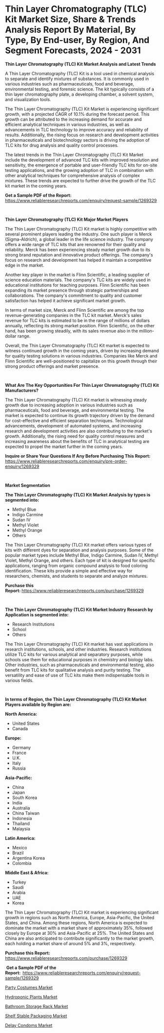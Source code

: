 <p><h1>Thin Layer Chromatography (TLC) Kit Market Size, Share & Trends Analysis Report By Material, By Type, By End-user, By Region, And Segment Forecasts, 2024 - 2031</h1></p><p><strong>Thin Layer Chromatography (TLC) Kit Market Analysis and Latest Trends</strong></p>
<p><p>A Thin Layer Chromatography (TLC) Kit is a tool used in chemical analysis to separate and identify mixtures of substances. It is commonly used in various industries such as pharmaceuticals, food and beverage, environmental testing, and forensic science. The kit typically consists of a thin layer chromatography plate, a developing chamber, a solvent system, and visualization tools.</p><p>The Thin Layer Chromatography (TLC) Kit Market is experiencing significant growth, with a projected CAGR of 10.1% during the forecast period. This growth can be attributed to the increasing demand for accurate and efficient analytical techniques in various industries, as well as advancements in TLC technology to improve accuracy and reliability of results. Additionally, the rising focus on research and development activities in pharmaceuticals and biotechnology sectors is driving the adoption of TLC kits for drug analysis and quality control processes.</p><p>The latest trends in the Thin Layer Chromatography (TLC) Kit Market include the development of advanced TLC kits with improved resolution and sensitivity, the emergence of portable and user-friendly TLC kits for on-site testing applications, and the growing adoption of TLC in combination with other analytical techniques for comprehensive analysis of complex mixtures. These trends are expected to further drive the growth of the TLC kit market in the coming years.</p></p>
<p><strong>Get a Sample PDF of the Report:&nbsp;</strong> <a href="https://www.reliableresearchreports.com/enquiry/request-sample/1269329">https://www.reliableresearchreports.com/enquiry/request-sample/1269329</a></p>
<p>&nbsp;</p>
<p><strong>Thin Layer Chromatography (TLC) Kit Major Market Players</strong></p>
<p><p>The Thin Layer Chromatography (TLC) Kit market is highly competitive with several prominent players leading the industry. One such player is Merck (Sigma-Aldrich), a global leader in the life science industry. The company offers a wide range of TLC kits that are renowned for their quality and reliability. Merck has been experiencing steady market growth due to its strong brand reputation and innovative product offerings. The company's focus on research and development has helped it maintain a competitive edge in the market.</p><p>Another key player in the market is Flinn Scientific, a leading supplier of science education materials. The company's TLC kits are widely used in educational institutions for teaching purposes. Flinn Scientific has been expanding its market presence through strategic partnerships and collaborations. The company's commitment to quality and customer satisfaction has helped it achieve significant market growth.</p><p>In terms of market size, Merck and Flinn Scientific are among the top revenue-generating companies in the TLC kit market. Merck's sales revenue for TLC kits is estimated to be in the range of millions of dollars annually, reflecting its strong market position. Flinn Scientific, on the other hand, has been growing steadily, with its sales revenue also in the million-dollar range.</p><p>Overall, the Thin Layer Chromatography (TLC) Kit market is expected to witness continued growth in the coming years, driven by increasing demand for quality testing solutions in various industries. Companies like Merck and Flinn Scientific are well-positioned to capitalize on this growth through their strong product offerings and market presence.</p></p>
<p>&nbsp;</p>
<p><strong>What Are The Key Opportunities For Thin Layer Chromatography (TLC) Kit Manufacturers?</strong></p>
<p><p>The Thin Layer Chromatography (TLC) Kit market is witnessing steady growth due to increasing adoption in various industries such as pharmaceuticals, food and beverage, and environmental testing. The market is expected to continue its growth trajectory driven by the demand for cost-effective and efficient separation techniques. Technological advancements, development of automated systems, and increasing research and development activities are also contributing to the market's growth. Additionally, the rising need for quality control measures and increasing awareness about the benefits of TLC in analytical testing are expected to propel the market further in the coming years.</p></p>
<p><strong>Inquire or Share Your Questions If Any Before Purchasing This Report:</strong> <a href="https://www.reliableresearchreports.com/enquiry/pre-order-enquiry/1269329">https://www.reliableresearchreports.com/enquiry/pre-order-enquiry/1269329</a></p>
<p>&nbsp;</p>
<p><strong>Market Segmentation</strong></p>
<p><strong>The Thin Layer Chromatography (TLC) Kit Market Analysis by types is segmented into:</strong></p>
<p><ul><li>Methyl Blue</li><li>Indigo Carmine</li><li>Sudan IV</li><li>Methyl Violet</li><li>Methyl Orange</li><li>Others</li></ul></p>
<p><p>The Thin Layer Chromatography (TLC) Kit market offers various types of kits with different dyes for separation and analysis purposes. Some of the popular market types include Methyl Blue, Indigo Carmine, Sudan IV, Methyl Violet, Methyl Orange, and others. Each type of kit is designed for specific applications, ranging from organic compound analysis to food coloring identification. These kits provide a simple and effective way for researchers, chemists, and students to separate and analyze mixtures.</p></p>
<p><strong>Purchase this Report:&nbsp;</strong><a href="https://www.reliableresearchreports.com/purchase/1269329">https://www.reliableresearchreports.com/purchase/1269329</a></p>
<p>&nbsp;</p>
<p><strong>The Thin Layer Chromatography (TLC) Kit Market Industry Research by Application is segmented into:</strong></p>
<p><ul><li>Research Institutions</li><li>School</li><li>Others</li></ul></p>
<p><p>The Thin Layer Chromatography (TLC) Kit market has vast applications in research institutions, schools, and other industries. Research institutions utilize TLC kits for various analytical and separatory purposes, while schools use them for educational purposes in chemistry and biology labs. Other industries, such as pharmaceuticals and environmental testing, also benefit from TLC kits for qualitative analysis and purity testing. The versatility and ease of use of TLC kits make them indispensable tools in various fields.</p></p>
<p>&nbsp;</p>
<p><strong>In terms of Region, the Thin Layer Chromatography (TLC) Kit Market Players available by Region are:</strong></p>
<p>
    <p> <strong> North America: </strong>
        <ul>
            <li>United States</li>
            <li>Canada</li>
        </ul>
        </p> 
    <p> <strong> Europe: </strong>
        <ul>
            <li>Germany</li>
            <li>France</li>
            <li>U.K.</li>
            <li>Italy</li>
            <li>Russia</li>
        </ul>
        </p> 
    <p> <strong> Asia-Pacific: </strong>
        <ul>
            <li>China</li>
            <li>Japan</li>
            <li>South Korea</li>
            <li>India</li>
            <li>Australia</li>
            <li>China Taiwan</li>
            <li>Indonesia</li>
            <li>Thailand</li>
            <li>Malaysia</li>
        </ul>
        </p> 
    <p> <strong> Latin America: </strong>
        <ul>
            <li>Mexico</li>
            <li>Brazil</li>
            <li>Argentina Korea</li>
            <li>Colombia</li>
        </ul>
        </p> 
    <p> <strong> Middle East & Africa: </strong>
        <ul>
            <li>Turkey</li>
            <li>Saudi</li>
            <li>Arabia</li>
            <li>UAE</li>
            <li>Korea</li>
        </ul>
    </p>
    </p>
<p><p>The Thin Layer Chromatography (TLC) Kit market is experiencing significant growth in regions such as North America, Europe, Asia-Pacific, the United States, and China. Among these regions, North America is expected to dominate the market with a market share of approximately 35%, followed closely by Europe at 30% and Asia-Pacific at 25%. The United States and China are also anticipated to contribute significantly to the market growth, each holding a market share of around 5% and 3%, respectively.</p></p>
<p><strong>Purchase this Report: </strong><a href="https://www.reliableresearchreports.com/purchase/1269329">https://www.reliableresearchreports.com/purchase/1269329</a></p>
<p>&nbsp;<strong>Get a Sample PDF of the Report:&nbsp;&nbsp;</strong><a href="https://www.reliableresearchreports.com/enquiry/request-sample/1269329">https://www.reliableresearchreports.com/enquiry/request-sample/1269329</a></p>
<p><strong></strong></p>
<p><p><a href="https://medium.com/@shivangi.reportprime/party-costumes-market-furnishes-information-on-market-share-market-trends-and-market-growth-0414d02940cc">Party Costumes Market</a></p><p><a href="https://medium.com/@caligoldner/hydroponic-plants-market-size-market-outlook-and-market-forecast-2024-to-2031-36d1826837c6">Hydroponic Plants Market</a></p><p><a href="https://medium.com/@freedayundt/bathroom-storage-rack-market-size-cagr-trends-2024-2030-1632a087cce7">Bathroom Storage Rack Market</a></p><p><a href="https://medium.com/@freedayundt/shelf-stable-packaging-market-size-cagr-trends-2024-2030-dc27b9993f95">Shelf Stable Packaging Market</a></p><p><a href="https://medium.com/@shivangi.reportprime/analyzing-delay-condoms-market-global-industry-perspective-and-forecast-2024-to-2031-2ed7811de77b">Delay Condoms Market</a></p></p>
